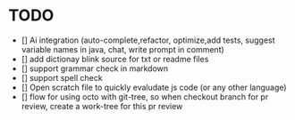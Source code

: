 # TODO
- [] Ai integration (auto-complete,refactor, optimize,add tests, suggest variable names in java,  chat, write prompt in comment)
- [] add dictionay blink source for txt or readme files
- [] support grammar check in markdown
- [] support spell check
- [] Open scratch file to quickly evaludate js code (or any other language)
- [] flow for using octo with git-tree, so when checkout branch for pr review, create a work-tree for this pr review

